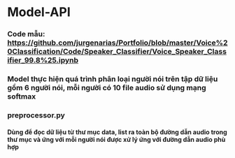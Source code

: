 # Model-API
### Code mẫu: https://github.com/jurgenarias/Portfolio/blob/master/Voice%20Classification/Code/Speaker_Classifier/Voice_Speaker_Classifier_99.8%25.ipynb

### Model thực hiện quá trình phân loại người nói trên tập dữ liệu gồm 6 người nói, mỗi người có 10 file audio sử dụng mạng softmax

### preprocessor.py
####  Dùng để đọc dữ liệu từ thư mục data, list ra toàn bộ đường dẫn audio trong thư mục và ứng với mỗi người nói được xử lý ứng với đường dẫn audio phù hợp
